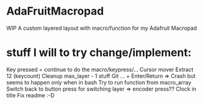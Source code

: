 # AdaFruitMacropad
WIP
A custom layered layout with macro/function for my Adafruit Macropad


# stuff I will to try change/implement:
 Key pressed = continue to do the macro/keypress/...
 Cursor mover
 Extract 12 (keycount)
 Cleanup max_layer - 1 stuff 
 Git ... + Enter/Return => Crash but seems to happen only when in bash
 Try to run function from macro_array 
 Switch back to button press for switching layer => encoder press??
 Clock in title
 Fix readme :-D

